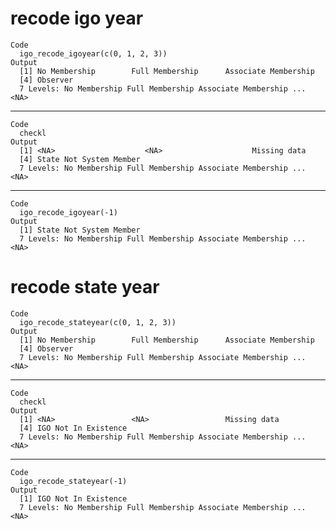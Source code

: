 # recode igo year

    Code
      igo_recode_igoyear(c(0, 1, 2, 3))
    Output
      [1] No Membership        Full Membership      Associate Membership
      [4] Observer            
      7 Levels: No Membership Full Membership Associate Membership ... <NA>

---

    Code
      checkl
    Output
      [1] <NA>                    <NA>                    Missing data           
      [4] State Not System Member
      7 Levels: No Membership Full Membership Associate Membership ... <NA>

---

    Code
      igo_recode_igoyear(-1)
    Output
      [1] State Not System Member
      7 Levels: No Membership Full Membership Associate Membership ... <NA>

# recode state year

    Code
      igo_recode_stateyear(c(0, 1, 2, 3))
    Output
      [1] No Membership        Full Membership      Associate Membership
      [4] Observer            
      7 Levels: No Membership Full Membership Associate Membership ... <NA>

---

    Code
      checkl
    Output
      [1] <NA>                 <NA>                 Missing data        
      [4] IGO Not In Existence
      7 Levels: No Membership Full Membership Associate Membership ... <NA>

---

    Code
      igo_recode_stateyear(-1)
    Output
      [1] IGO Not In Existence
      7 Levels: No Membership Full Membership Associate Membership ... <NA>

